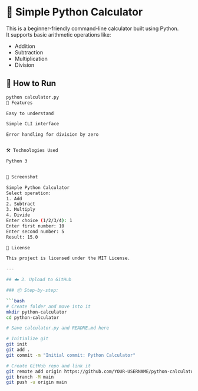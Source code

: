 # 🧮 Simple Python Calculator

This is a beginner-friendly command-line calculator built using Python.  
It supports basic arithmetic operations like:

- Addition
- Subtraction
- Multiplication
- Division

## 🚀 How to Run

```bash
python calculator.py
📌 Features

Easy to understand

Simple CLI interface

Error handling for division by zero


🛠️ Technologies Used

Python 3


📸 Screenshot

Simple Python Calculator
Select operation:
1. Add
2. Subtract
3. Multiply
4. Divide
Enter choice (1/2/3/4): 1
Enter first number: 10
Enter second number: 5
Result: 15.0

📄 License

This project is licensed under the MIT License.

---

## ☁️ 3. Upload to GitHub

### 📦 Step-by-step:

```bash
# Create folder and move into it
mkdir python-calculator
cd python-calculator

# Save calculator.py and README.md here

# Initialize git
git init
git add .
git commit -m "Initial commit: Python Calculator"

# Create GitHub repo and link it
git remote add origin https://github.com/YOUR-USERNAME/python-calculator.git
git branch -M main
git push -u origin main
